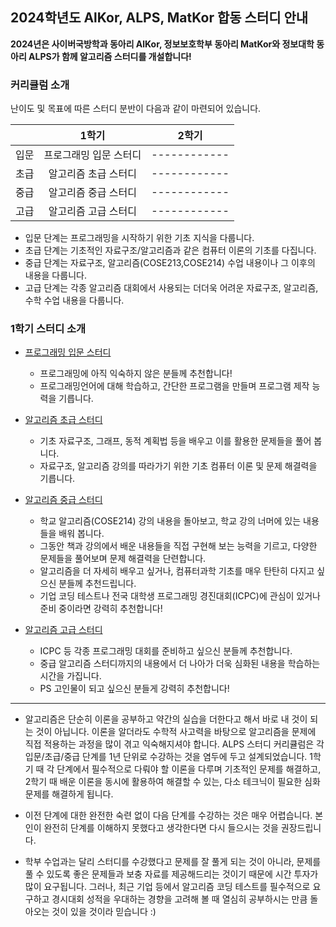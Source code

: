 ## 2024학년도 AlKor, ALPS, MatKor 합동 스터디 안내

 **2024년은 사이버국방학과 동아리 AlKor, 정보보호학부 동아리 MatKor와 정보대학 동아리 ALPS가 함께 알고리즘 스터디를 개설합니다!** 

### 커리큘럼 소개

난이도 및 목표에 따른 스터디 분반이 다음과 같이 마련되어 있습니다. 

|    |     1학기     |         2학기          |
|:--:|:-----------:|:--------------------:|
| 입문 |   프로그래밍 입문 스터디   |     ------------      |
| 초급 | 알고리즘 초급 스터디 | ------------ |
| 중급 | 알고리즘 중급 스터디 | ------------ |
| 고급 | 알고리즘 고급 스터디 | ------------ |

* 입문 단계는 프로그래밍을 시작하기 위한 기초 지식을 다룹니다.
* 초급 단계는 기초적인 자료구조/알고리즘과 같은 컴퓨터 이론의 기초를 다집니다.  
* 중급 단계는 자료구조, 알고리즘(COSE213,COSE214) 수업 내용이나 그 이후의 내용을 다룹니다. 
* 고급 단계는 각종 알고리즘 대회에서 사용되는 더더욱 어려운 자료구조, 알고리즘, 수학 수업 내용을 다룹니다.

### 1학기 스터디 소개

- [프로그래밍 입문 스터디](https://github.com/ALPS-Study/Introduction/blob/master/2024-1R/0x00%20%EC%9E%85%EB%AC%B8%20%EC%8A%A4%ED%84%B0%EB%94%94/README.md)
  - 프로그래밍에 아직 익숙하지 않은 분들께 추천합니다!
  - 프로그래밍언어에 대해 학습하고, 간단한 프로그램을 만들며 프로그램 제작 능력을 기릅니다.

- [알고리즘 초급 스터디](https://github.com/ALPS-Study/Introduction/blob/master/2024-1R/0x01%20%EC%B4%88%EA%B8%89%20%EC%8A%A4%ED%84%B0%EB%94%94/README.md)
  - 기초 자료구조, 그래프, 동적 계획법 등을 배우고 이를 활용한 문제들을 풀어 봅니다.
  - 자료구조, 알고리즘 강의를 따라가기 위한 기초 컴퓨터 이론 및 문제 해결력을 기릅니다.


- [알고리즘 중급 스터디](https://github.com/ALPS-Study/Introduction/blob/master/2024-1R/0x02%20%EC%A4%91%EA%B8%89%20%EC%8A%A4%ED%84%B0%EB%94%94/README.md)
  - 학교 알고리즘(COSE214) 강의 내용을 돌아보고, 학교 강의 너머에 있는 내용들을 배워 봅니다.
  - 그동안 책과 강의에서 배운 내용들을 직접 구현해 보는 능력을 기르고, 다양한 문제들을 풀어보며 문제 해결력을 단련합니다.
  - 알고리즘을 더 자세히 배우고 싶거나, 컴퓨터과학 기초를 매우 탄탄히 다지고 싶으신 분들께 추천드립니다.
  - 기업 코딩 테스트나 전국 대학생 프로그래밍 경진대회(ICPC)에 관심이 있거나 준비 중이라면 강력히 추천합니다!

- [알고리즘 고급 스터디](https://github.com/ALPS-Study/Introduction/blob/master/2024-1R/0x03%20%EA%B3%A0%EA%B8%89%20%EC%8A%A4%ED%84%B0%EB%94%94/README.md)
    - ICPC 등 각종 프로그래밍 대회를 준비하고 싶으신 분들께 추천합니다.
    - 중급 알고리즘 스터디까지의 내용에서 더 나아가 더욱 심화된 내용을 학습하는 시간을 가집니다.
    - PS 고인물이 되고 싶으신 분들게 강력히 추천합니다!

---
* 알고리즘은 단순히 이론을 공부하고 약간의 실습을 더한다고 해서 바로 내 것이 되는 것이 아닙니다. 이론을 알더라도 수학적 사고력을 바탕으로 알고리즘을 문제에 직접 적용하는 과정을 많이 겪고 익숙해지셔야 합니다. ALPS 스터디 커리큘럼은 각 입문/초급/중급 단계를 1년 단위로 수강하는 것을 염두에 두고 설계되었습니다. 1학기 때 각 단계에서 필수적으로 다뤄야 할 이론을 다루며 기초적인 문제를 해결하고, 2학기 때 배운 이론을 동시에 활용하여 해결할 수 있는, 다소 테크닉이 필요한 심화 문제를 해결하게 됩니다.
* 이전 단계에 대한 완전한 숙련 없이 다음 단계를 수강하는 것은 매우 어렵습니다. 본인이 완전히 단계를 이해하지 못했다고 생각한다면 다시 들으시는 것을 권장드립니다.

* 학부 수업과는 달리 스터디를 수강했다고 문제를 잘 풀게 되는 것이 아니라, 문제를 풀 수 있도록 좋은 문제들과 보충 자료를 제공해드리는 것이기 때문에 시간 투자가 많이 요구됩니다. 그러나, 최근 기업 등에서 알고리즘 코딩 테스트를 필수적으로 요구하고 경시대회 성적을 우대하는 경향을 고려해 볼 때 열심히 공부하시는 만큼 돌아오는 것이 있을 것이라 믿습니다 :)
